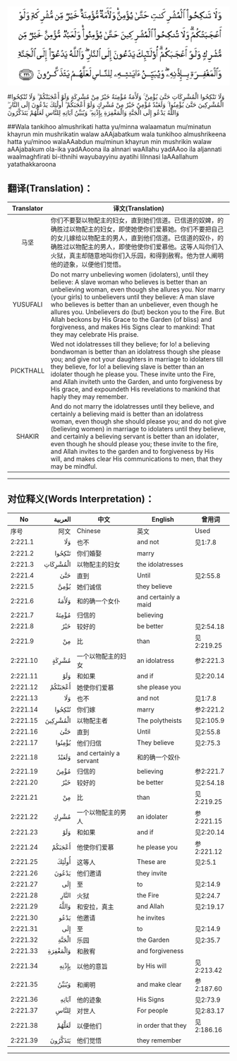 ![002:221](images/002_221.gif)

#وَلَا تَنْكِحُوا الْمُشْرِكَاتِ حَتَّىٰ يُؤْمِنَّ ۚ وَلَأَمَةٌ مُؤْمِنَةٌ خَيْرٌ مِنْ مُشْرِكَةٍ وَلَوْ أَعْجَبَتْكُمْ ۗ وَلَا تُنْكِحُوا الْمُشْرِكِينَ حَتَّىٰ يُؤْمِنُوا ۚ وَلَعَبْدٌ مُؤْمِنٌ خَيْرٌ مِنْ مُشْرِكٍ وَلَوْ أَعْجَبَكُمْ ۗ أُولَٰئِكَ يَدْعُونَ إِلَى النَّارِ ۖ وَاللَّهُ يَدْعُو إِلَى الْجَنَّةِ وَالْمَغْفِرَةِ بِإِذْنِهِ ۖ وَيُبَيِّنُ آيَاتِهِ لِلنَّاسِ لَعَلَّهُمْ يَتَذَكَّرُونَ 

##Wala tankihoo almushrikati hatta yu/minna walaamatun mu/minatun khayrun min mushrikatin walaw aAAjabatkum wala tunkihoo almushrikeena hatta yu/minoo walaAAabdun mu/minun khayrun min mushrikin walaw aAAjabakum ola-ika yadAAoona ila alnnari waAllahu yadAAoo ila aljannati waalmaghfirati bi-ithnihi wayubayyinu ayatihi lilnnasi laAAallahum yatathakkaroona 

## 翻译(Translation)：

| Translator | 译文(Translation)                                            |
| :--------: | ------------------------------------------------------------ |
|    马坚    | 你们不要娶以物配主的妇女，直到她们信道。已信道的奴婢，的确胜过以物配主的妇女，即使她使你们爱慕她。你们不要把自己的女儿嫁给以物配主的男人，直到他们信道。已信道的奴仆，的确胜过以物配主的男人，即使他使你们爱慕他。这等人叫你们入火狱，真主却随意地叫你们入乐园，和得到赦宥。他为世人阐明他的迹象，以便他们觉悟。 |
|  YUSUFALI  | Do not marry unbelieving women (idolaters), until they believe: A slave woman who believes is better than an unbelieving woman, even though she allures you. Nor marry (your girls) to unbelievers until they believe: A man slave who believes is better than an unbeliever, even though he allures you. Unbelievers do (but) beckon you to the Fire. But Allah beckons by His Grace to the Garden (of bliss) and forgiveness, and makes His Signs clear to mankind: That they may celebrate His praise. |
| PICKTHALL  | Wed not idolatresses till they believe; for lo! a believing bondwoman is better than an idolatress though she please you; and give not your daughters in marriage to idolaters till they believe, for lo! a believing slave is better than an idolater though he please you. These invite unto the Fire, and Allah inviteth unto the Garden, and unto forgiveness by His grace, and expoundeth His revelations to mankind that haply they may remember. |
|   SHAKIR   | And do not marry the idolatresses until they believe, and certainly a believing maid is better than an idolatress woman, even though she should please you; and do not give (believing women) in marriage to idolaters until they believe, and certainly a believing servant is better than an idolater, even though he should please you; these invite to the fire, and Allah invites to the garden and to forgiveness by His will, and makes clear His communications to men, that they may be mindful. |

---

## 对位释义(Words Interpretation)：

| No   | العربية | 中文    | English | 曾用词 |
| ---- | ------: | ------- | ------- | ------ |
| 序号 |    阿文 | Chinese | 英文    | Used   |
| 2:221.1  | وَلَا      | 也不                    | and not              | 见1:7.8    |
| 2:221.2  | تَنْكِحُوا   | 你们婚娶                | marry                |            |
| 2:221.3  | الْمُشْرِكَاتِ | 以物配主的妇女          | the idolatresses     |            |
| 2:221.4  | حَتَّىٰ      | 直到                    | Until                | 见2:55.8   |
| 2:221.5  | يُؤْمِنَّ     | 她们诚信                | they believe         |            |
| 2:221.6  | وَلَأَمَةٌ    | 和的确一个女仆          | and certainly a maid |            |
| 2:221.7  | مُؤْمِنَةٌ    | 归信的                  | believing            |            |
| 2:221.8  | خَيْرٌ      | 较好的                  | be better            | 见2:54.18  |
| 2:221.9  | مِنْ       | 比                      | than                 | 见2:219.25 |
| 2:221.10 | مُشْرِكَةٍ    | 一个以物配主的妇女      | an idolatress        | 参2:221.3  |
| 2:221.11 | وَلَوْ      | 和如果                  | and if               | 见2:20.14  |
| 2:221.12 | أَعْجَبَتْكُمْ  | 她使你们爱慕            | she please you       |            |
| 2:221.13 | وَلَا      | 也不                    | and not              | 见1:7.8    |
| 2:221.14 | تُنْكِحُوا   | 你们嫁                  | marry                | 参2:221.2  |
| 2:221.15 | الْمُشْرِكِينَ | 以物配主者              | The polytheists      | 见2:105.9 |
| 2:221.16 | حَتَّىٰ      | 直到                    | Until                | 见2:55.8   |
| 2:221.17 | يُؤْمِنُوا   | 他们归信                | They believe         | 见2:75.3   |
| 2:221.18 | وَلَعَبْدٌ    | and certainly a servant | 和的确一个奴仆       |            |
| 2:221.19 | مُؤْمِنٌ     | 归信的                  | believing            | 参2:221.7  |
| 2:221.20 | خَيْرٌ      | 较好的                  | be better            | 见2:54.18  |
| 2:221.21 | مِنْ       | 比                      | than                 | 见2:219.25 |
| 2:221.22 | مُشْرِكٍ     | 一个以物配主的男人      | an idolater          | 参2:221.15 |
| 2:221.23 | وَلَوْ      | 和如果                  | and if               | 见2:20.14  |
| 2:221.24 | أَعْجَبَكُمْ   | 他使你们爱慕            | he please you        | 参2:221.12 |
| 2:221.25 | أُولَٰئِكَ    | 这等人                  | These are            | 见2:5.1    |
| 2:221.26 | يَدْعُونَ    | 他们邀请                | they invite          |            |
| 2:221.27 | إِلَى      | 至                      | to                   | 见2:14.9   |
| 2:221.28 | النَّارِ    | 火狱                    | the Fire             | 见2:24.7   |
| 2:221.29 | وَاللَّهُ    | 和安拉，真主            | and Allah            | 见2:19.17  |
| 2:221.30 | يَدْعُو     | 他邀请                  | he invites           |            |
| 2:221.31 | إِلَى      | 至                      | to                   | 见2:14.9   |
| 2:221.32 | الْجَنَّةِ    | 乐园                    | the Garden           | 见2:35.7   |
| 2:221.33 | وَالْمَغْفِرَةِ | 和赦宥                  | and forgiveness      |            |
| 2:221.34 | بِإِذْنِهِ    | 以他的意旨              | by His will          | 见2:213.42 |
| 2:221.35 | وَيُبَيِّنُ    | 和阐明                  | and make clear       | 参2:187.60 |
| 2:221.36 | آيَاتِهِ    | 他的迹象                | His Signs            | 见2:73.9   |
| 2:221.37 | لِلنَّاسِ    | 对世人                  | For people           | 见2:83.17  |
| 2:221.38 | لَعَلَّهُمْ    | 以便他们                | in order that they   | 见2:186.16 |
| 2:221.39 | يَتَذَكَّرُونَ  | 他们觉悟                | they remember        |            |

---

